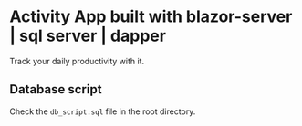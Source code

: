 # Activity App built with blazor-server | sql server | dapper

Track your daily productivity with it. 


## Database script

Check the `db_script.sql` file in the root directory.
